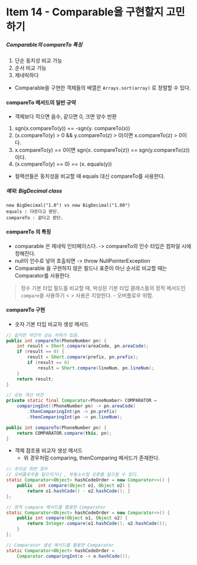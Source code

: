  # Item 14 - Comparable을 구현할지 고민하기

 ##### Comparable의 compareTo 특징
 1. 단순 동치성 비교 가능
 2. 순서 비교 가능
 3. 제네릭하다

* Comparable을 구현한 객체들의 배열은 `Arrays.sort(array)` 로 정렬할 수 있다.

#### compareTo 메서드의 일반 규약
* 객체보다 작으면 음수, 같으면 0, 크면 양수 반환
1. sgn(x.compareTo(y)) == -sgn(y. compareTo(x))
2. (x.compareTo(y) > 0 && y.compareTo(z) > 0)이면 x.compareTo(z) > 0이다.
3.  x.compareTo(y) == 0이면 sgn(x. compareTo(z)) == sgn(y.compareTo(z))이다.
4. (x.compareTo(y) == 0) == (x. equals(y))
* 컬랙션들은 동치성을 비교할 때 equals 대신 compareTo를 사용한다.

##### 예외: BigDecimal class
	new BigDecimal("1.0") vs new BigDecimal("1.00")
	equals : 다르다고 판단.
	compareTo : 같다고 판단.

<!-- 왜 그러는지 체크하기 -->

#### compareTo 의 특징
* comparable 은 제네릭 인터페이스다. -> compareTo의 인수 타입은 컴파일 시에 정해진다.
* null이 인수로 넣어 호출되면 -> throw NullPointerException  
* Comparable 을 구현하지 않은 필드나 표준이 아닌 순서로 비교할 때는 Comparator를 사용한다.

> 정수 기본 타입 필드를 비교할 때,
> 박싱된 기본 타입 클래스들의 정적 메서드인 `compare`을 사용하기
> < > 사용은 지양한다. - 오버플로우 위험.


#### compareTo 구현
* 숫자 기본 타입 비교자 생성 메서드
```java
// 쉽지만 약간의 성능 저하가 있음.
public int compareTo(PhoneNumber pn) {
	int result = Short.compare(areaCode, pn.areaCode);
	if (result == 0) {
		result = Short.compare(prefix, pn.prefix); 
		if (result == 0)
			result = Short.compare(lineNum, pn.lineNum); 
	}
	return result; 
}

```

```java
// 성능 개선 버전
private static final Comparator<PhoneNumber> COMPARATOR = 
	comparingInt((PhoneNumber pn) -> pn.areaCode)
		.thenComparingInt(pn -> pn.prefix) 
		.thenComparingInt(pn -> pn.lineNum);

public int compareTo(PhoneNumber pn) {
	return COMPARATOR.compare(this, pn); 
}
```

* 객체 참조용 비교자 생성 메서드
	* 위 경우처럼 comparing, thenComparing 메서드가 존재한다.


```java
// 추이성 위반 경우
// 오버플로우를 일으키거나 , 부동소수점 오류를 일으킬 수 있다.
static Comparator<Object> hashCodeOrder = new Comparator<>() { 
	public 	int compare(Object o1, Object o2) {
		return o1.hashCode() - o2.hashCode(); }
};
```

```java
// 정적 compare 메서드를 활용한 Comparator
static Comparator<Object> hashCodeOrder = new Comparator<>() { 
	public int compare(Object o1, Object o2) {
		return Integer.compare(o1.hashCode(), o2.hashCode()); 
	}
};
```

```java
// Comparator 생성 메서드를 활용한 Comparator
static Comparator<Object> hashCodeOrder =
	Comparator.comparingInt(o -> o.hashCode());
```